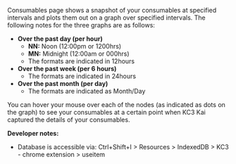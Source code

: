Consumables page shows a snapshot of your consumables at specified intervals and plots them out on a graph over specified intervals. The following notes for the three graphs are as follows:

-   **Over the past day (per hour)**
    -   **NN:** Noon (12:00pm or 1200hrs)
    -   **MN:** Midnight (12:00am or 000hrs)
    -   The formats are indicated in 12hours
-   **Over the past week (per 6 hours)**
    -   The formats are indicated in 24hours
-   **Over the past month (per day)**
    -   The formats are indicated as Month/Day

You can hover your mouse over each of the nodes (as indicated as dots on the graph) to see your consumables at a certain point when KC3 Kai captured the details of your consumables.

**Developer notes:**

-   Database is accessible via: Ctrl+Shift+I &gt; Resources &gt; IndexedDB &gt; KC3 - chrome extension &gt; useitem

